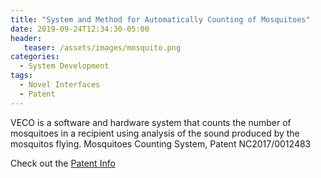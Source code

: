 ```yaml
---
title: "System and Method for Automatically Counting of Mosquitoes"
date: 2019-09-24T12:34:30-05:00
header:
   teaser: /assets/images/mosquito.png
categories:
  - System Development
tags:
  - Novel Interfaces
  - Patent
---
```

VECO is a software and hardware system that counts the number of 
mosquitoes in a recipient using analysis of the sound produced by the mosquitos flying. 
Mosquitoes Counting System, Patent NC2017/0012483

Check out the [Patent Info][URL] 

[URL]: http://sipi.sic.gov.co/sipi/Extra/IP/Mutual/Browse.aspx?sid=637118634441553423


